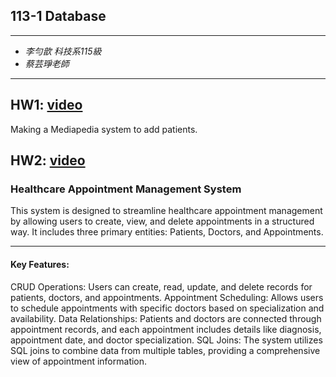 ## 113-1 Database
* * *
* *李勻歆 科技系115級*
* *蔡芸琤老師*
* * *
## HW1: [video](https://youtu.be/Xrt6tGmi7aM)
Making a Mediapedia system to add patients.

## HW2: [video](https://youtu.be/Xrt6tGmi7aM)
### Healthcare Appointment Management System
This system is designed to streamline healthcare appointment management by allowing users to create, view, and delete appointments in a structured way. It includes three primary entities: Patients, Doctors, and Appointments.
* * *
#### Key Features:
CRUD Operations: Users can create, read, update, and delete records for patients, doctors, and appointments.
Appointment Scheduling: Allows users to schedule appointments with specific doctors based on specialization and availability.
Data Relationships: Patients and doctors are connected through appointment records, and each appointment includes details like diagnosis, appointment date, and doctor specialization.
SQL Joins: The system utilizes SQL joins to combine data from multiple tables, providing a comprehensive view of appointment information.
